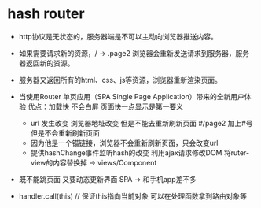 # hash router

- http协议是无状态的，服务器端是不可以主动向浏览器推送内容。
- 如果需要请求新的资源，/ -> .page2 浏览器会重新发送请求到服务器，服务器返回新的资源。
- 服务器又返回所有的html、css、js等资源，浏览器重新渲染页面。

- 当使用Router 单页应用（SPA Single Page Application）带来的全新用户体验
    优点：加载快 不会白屏 页面快一点显示是第一要义
    - url 发生改变 浏览器地址改变 但是不能去重新刷新页面  #/page2 加上#号 但是不会重新刷新页面 
    - 因为他是一个锚链接，浏览器不会重新刷新页面，只会改变url
    - 提供hashChange事件监听hash的改变 利用ajax请求修改DOM 将ruter-view的内容替换掉 -> views/Component

- 既不能跳页面 又要动态更新界面 SPA -> 和手机app差不多


- handler.call(this) // 保证this指向当前对象
    可以在处理函数拿到路由对象等